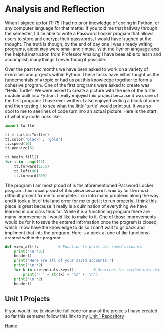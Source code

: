 # Analysis and Reflection

  When I signed up for IT-75 I had no prior knowledge of coding in Python, or any computer language for that matter. If you told me that halfway through the semester, I'd be able to write a Password Locker program that allows users to store and encrypt their passwords, I would have laughed at the thought. The truth is though, by the end of day one I was already writing programs, albeit they were small and simple. With the Python language and the helpful instruction from Professor Amalong I have been able to learn and accomplish many things I never thought possible.
  
  Over the past two months we have been asked to work on a variety of exercises and projects within Python. These tasks have either taught us the fundementals of a topic or had us put this knowledge together to form a cohesive program. One of the first programs were asked to create was "Hello Turtle". We were asked to create a picture with the use of the turtle module built into Python. I really enjoyed this project because it was one of the first programs I have ever written. I also enjoyed writing a block of code and then testing it to see what the little 'turtle' would print out. It was so cool to me to see lines of code turn into an actual picture. Here is the start of what my code looks like: 

```python
import turtle

tt = turtle.Turtle()
tt.color('black' , 'gold')
tt.speed(10)
tt.pensize(3)

tt.begin_fill()
for i in range(12):
    tt.forward(12.5)
    tt.left(90)
    tt.forward(300)
```

  The program I am most proud of is the aforementioned Password Locker program. I am most proud of this piece because it was by far the most difficult project for me to complete. I ran into many problems along the way and it took a lot of trial and error for me to get it to run properly. I think this piece is great because it really is a culmination of everything we have learned in our class thus far. While it is a functioning program there are many improvements I would like to make to it. One of those improvements would be for it to save the entered information once the program is closed, which I now have the knowledge to do so I can't wait to go back and impliment that into the program. Here is a peek at one of the functions I created within the program:
  
```python
def view_all():         # Function to print all saved accounts
    print('\n'*35)
    header()
    print('Here are all of your saved accounts:')
    print('\n'*2)
    for k in credentials.keys():        # Searches the credentials dictionary and prints only the keys (accounts)
        print('- ' + str(k) + '\n' + '\n')
    print('\n'*2)
    header()
```

## Unit 1 Projects

  If you would like to view the full code for any of the projects I have created so far this semester follow this link to my [Unit 1 Repository](https://https://github.com/nwendel16/Fundamentals-of-Programming-in-Python)


[Home](https://nwendel16.github.io/portfolio)
